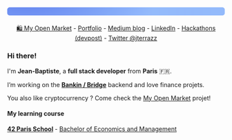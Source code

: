 ### ![gd](https://github.com/jterrazz/jterrazz/raw/master/assets/gd.png)

<p align="center">
  <a href="https://myopen.market">🛍 My Open Market</a> -
  <a href="https://jterrazz.com">Portfolio</a> -
  <a href="https://medium.com/@jterrazz">Medium blog</a> -
  <a href="https://www.linkedin.com/in/jterrazz/">LinkedIn</a> -
  <a href="https://devpost.com/jterrazz">Hackathons (devpost)</a> -
  <a href="https://twitter.com/j_terrazz">Twitter @jterrazz</a>
</p>

### Hi there!

I'm **Jean-Baptiste**, a **full stack developer** from **Paris** 🇫🇷.

I’m working on the [**Bankin / Bridge**](http://bankin.com/) backend and love finance projets.

You also like cryptocurrency ? Come check the [My Open Market](https://github.com/myopenmarket) projet!

#### My learning course

**[42 Paris School](https://www.42.fr/)** - [Bachelor of Economics and Management](https://feg.univ-amu.fr/)

